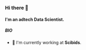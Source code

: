 ### Hi there 👋

#### I'm an adtech Data Scientist.

##### BIO

- 🏢 I'm currently working at **Scibids**.
